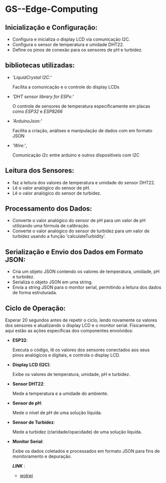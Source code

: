# GS--Edge-Computing

## Inicialização e Configuração:

- Configura e inicializa o display LCD via comunicação I2C.
- Configura o sensor de temperatura e umidade DHT22.
- Define os pinos de conexão para os sensores de pH e turbidez.


## bibliotecas utilizadas:

- *'LiquidCrystal I2C:'*


  Facilita a comunicação e o controle do display LCDs

- *'DHT sensor library for ESPx:'*


  O controle de sensores de temperatura especificamente em placas como *ESP32* e *ESP8266*

- *'ArduinoJson:'*


  Facilita a criação, análises e manipulação de dados com em formato JSON 

- *'Wire:'*,


  Comunicação i2c entre arduino e outros dispositíveis com I2C


## Leitura dos Sensores:

- faz a leitura dos valores de temperatura e umidade do sensor DHT22.
- Lê o valor analógico do sensor de pH.
- Lê o valor analógico do sensor de turbidez.


## Processamento dos Dados:

- Converte o valor analógico do sensor de pH para um valor de pH utilizando uma fórmula de calibração.
- Converte o valor analógico do sensor de turbidez para um valor de turbidez usando a função 'calculateTurbidity'.


## Serialização e Envio dos Dados em Formato JSON:

- Cria um objeto JSON contendo os valores de temperatura, umidade, pH e turbidez.
- Serializa o objeto JSON em uma string.
- Envia a string JSON para o monitor serial, permitindo a leitura dos dados de forma estruturada.


## Ciclo de Operação:

Esperar 20 segundos antes de repetir o ciclo, lendo novamente os valores dos sensores e atualizando o display LCD e o monitor serial.
Fisicamente, aqui estão as ações específicas dos componentes envolvidos:

- **ESP32**:

  Executa o código, lê os valores dos sensores conectados aos seus pinos analógicos e digitais, e controla o display LCD.
- **Display LCD (I2C)**:

  Exibe os valores de temperatura, umidade, pH e turbidez.
- **Sensor DHT22**:

  Mede a temperatura e a umidade do ambiente.
- **Sensor de pH**:

  Mede o nível de pH de uma solução líquida.
- **Sensor de Turbidez**:

  Mede a turbidez (claridade/opacidade) de uma solução líquida.
- **Monitor Serial**:
  
  Exibe os dados coletados e processados em formato JSON para fins de monitoramento e depuração.


  ***LINK*** :
  - [wokwi](https://wokwi.com/projects/399260778570895361)
